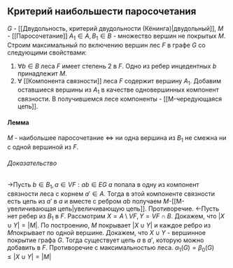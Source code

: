 ## Критерий наибольшести паросочетания
$G$ - [[Двудольность, критерий двудольности (Кёнинга)|двудольный]], $M$ - [[Паросочетание]] 
$A_1\in A, B_1\in B$ - множество вершин не покрытых $M$. Строим максимальный по включению вершин лес $F$ в графе $G$ со следующими свойствами:
1) $\forall b \in B$ леса $F$ имеет степень 2 в $F$. Одно из ребер инцедентных $b$ принадлежит $M$.
2) $\forall$ [[Компонента связности]] леса $F$ содержит вершину $A_1$. 
Добавим оставшиеся вершины из $A_1$ в качестве одновершинных компонент связности.
В получившемся лесе компоненты - [[M-чередующаяся цепь]].
#### Лемма
$M$ - наибольшее паросочетание $\iff$ ни одна вершина из $B_1$ не смежна ни с одной вершиной из $F$.
###### Доказательство
->Пусть $b \in B_1, a \in VF: ab\in EG$
$a$ попала в одну из компонент связности леса с корнем $a' \in A$. Тогда в этой компоненте связности есть цепь из $a'$ в $a$ и вместе с ребром $ab$ получаем $M$-[[M-увеличивающая цепь|увеличивающую цепь]]. Противоречие.
<-Пусть нет ребер из $B_1$ в $F$.
Рассмотрим $X = A\setminus VF, Y = VF \cap B$.
Докажем, что $|X \cup Y| = |M|$. 
По построению, $M$ покрывает $|X\cup Y|$ и каждое ребро из $M$покрывает по одной вершине. 
Докажем, что $X \cup Y$ - вершинное покрытие графа $G$. 
Тогда существует цепь $a$ в $a'$, которую можно добавить в $F$. Противоречие с максимальностью леса.
$\alpha_1(G) = \beta_0(G) \le |X\cup Y| = |M|$